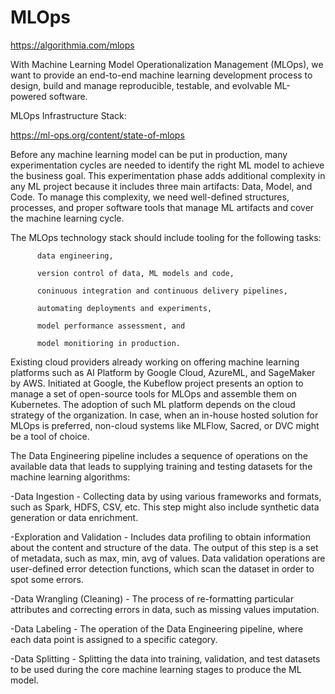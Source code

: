 # MLOps


https://algorithmia.com/mlops

With Machine Learning Model Operationalization Management (MLOps), we want to provide an end-to-end machine learning development process to design, build and manage reproducible, testable, and evolvable ML-powered software.


MLOps Infrastructure Stack:

https://ml-ops.org/content/state-of-mlops

Before any machine learning model can be put in production, many experimentation cycles are needed to identify the right ML model to achieve the business goal. This experimentation phase adds additional complexity in any ML project because it includes three main artifacts: Data, Model, and Code. To manage this complexity, we need well-defined structures, processes, and proper software tools that manage ML artifacts and cover the machine learning cycle.

The MLOps technology stack should include tooling for the following tasks:

          data engineering,

          version control of data, ML models and code,

          coninuous integration and continuous delivery pipelines,

          automating deployments and experiments,

          model performance assessment, and

          model monitioring in production.
          
Existing cloud providers already working on offering machine learning platforms such as AI Platform by Google Cloud, AzureML, and SageMaker by AWS. Initiated at Google, the Kubeflow project presents an option to manage a set of open-source tools for MLOps and assemble them on Kubernetes. The adoption of such ML platform depends on the cloud strategy of the organization. In case, when an in-house hosted solution for MLOps is preferred, non-cloud systems like MLFlow, Sacred, or DVC might be a tool of choice.



The Data Engineering pipeline includes a sequence of operations on the available data that leads to supplying training and testing datasets for the machine learning algorithms:

 -Data Ingestion - Collecting data by using various frameworks and formats, such as Spark, HDFS, CSV, etc. This step might also include synthetic data generation or data enrichment.

 -Exploration and Validation - Includes data profiling to obtain information about the content and structure of the data. The output of this step is a set of metadata, such as max, min, avg of values. Data validation operations are user-defined error detection functions, which scan the dataset in order to spot some errors.

 -Data Wrangling (Cleaning) - The process of re-formatting particular attributes and correcting errors in data, such as missing values imputation.

 -Data Labeling - The operation of the Data Engineering pipeline, where each data point is assigned to a specific category.

 -Data Splitting - Splitting the data into training, validation, and test datasets to be used during the core machine learning stages to produce the ML model.





